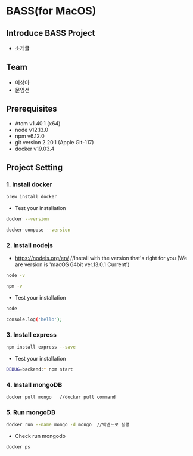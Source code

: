 # BASS(for MacOS)

## Introduce BASS Project 
- 소개글

## Team
- 이상아
- 문영선 

## Prerequisites
- Atom v1.40.1 (x64)
- node v12.13.0
- npm v6.12.0
- git version 2.20.1 (Apple Git-117)
- docker v19.03.4 

## Project Setting

### 1. Install docker
```bash
brew install docker
```

- Test your installation 
```bash
docker --version

docker-compose --version
```

### 2. Install nodejs
- https://nodejs.org/en/ //Install with the version that's right for you
(We are version is 'macOS 64bit ver.13.0.1 Current')

```bash
node -v

npm -v
```

- Test your installation 
```bash
node

console.log('hello');
```

### 3. Install express 

```bash
npm install express --save
```

- Test your installation 
```bash
DEBUG=backend:* npm start
```
### 4. Install mongoDB
```bash
docker pull mongo   //docker pull command
```


### 5. Run mongoDB 
```bash
docker run --name mongo -d mongo  //백엔드로 실행
```

- Check run mongodb
```bash
docker ps
```










